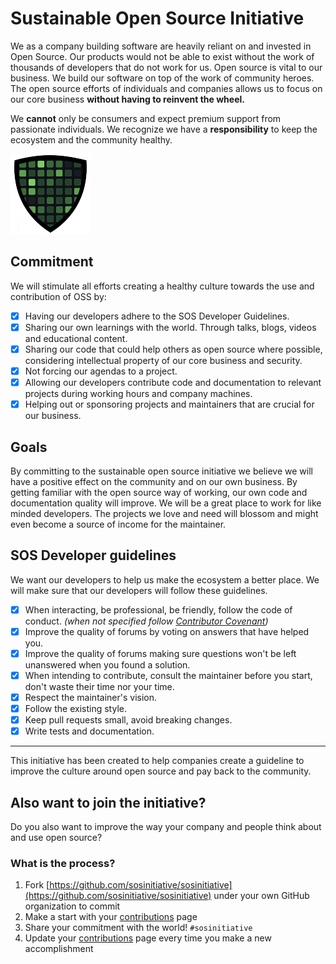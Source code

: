 # Sustainable Open Source Initiative
We as a company building software are heavily reliant on and invested in Open Source. Our products would not be able to exist without the work of thousands of developers that do not work for us. Open source is vital to our business. We build our software on top of the work of community heroes. The open source efforts of individuals and companies allows us to focus on our core business **without having to reinvent the wheel.**

We **cannot** only be consumers and expect premium support from passionate individuals. We recognize we have a **responsibility** to keep the ecosystem and the community healthy.

![sos-shield](sosinitiative-logo-128.png)

## Commitment

We will stimulate all efforts creating a healthy culture towards the use and contribution of OSS by:

- [x] Having our developers adhere to the SOS Developer Guidelines.
- [x] Sharing our own learnings with the world. Through talks, blogs, videos and educational content.
- [x] Sharing our code that could help others as open source where possible, considering intellectual property of our core business and security.
- [x] Not forcing our agendas to a project.
- [x] Allowing our developers contribute code and documentation to relevant projects during working hours and company machines.
- [x] Helping out or sponsoring projects and maintainers that are crucial for our business.

## Goals

By committing to the sustainable open source initiative we believe we will have a positive effect on the community and on our own business. By getting familiar with the open source way of working, our own code and documentation quality will improve. We will be a great place to work for like minded developers. The projects we love and need will blossom and might even become a source of income for the maintainer.

## SOS Developer guidelines

We want our developers to help us make the ecosystem a better place. We will make sure that our developers will follow these guidelines.

- [x] When interacting, be professional, be friendly, follow the code of conduct. *(when not specified follow [Contributor Covenant](https://www.contributor-covenant.org/version/2/0/code_of_conduct/))*
- [x] Improve the quality of forums by voting on answers that have helped you.
- [x] Improve the quality of forums making sure questions won't be left unanswered when you found a solution.
- [x] When intending to contribute, consult the maintainer before you start, don't waste their time nor your time.
- [x] Respect the maintainer's vision.
- [x] Follow the existing style.
- [x] Keep pull requests small, avoid breaking changes.
- [x] Write tests and documentation.

--- 
This initiative has been created to help companies create a guideline to improve the culture around open source and pay back to the community.

## Also want to join the initiative?

Do you also want to improve the way your company and people think about and use open source?

### What is the process?

1. Fork [https://github.com/sosinitiative/sosinitiative](https://github.com/sosinitiative/sosinitiative) under your own GitHub organization to commit
1. Make a start with your [contributions](contributions.md) page
1. Share your commitment with the world! ```#sosinitiative```
1. Update your [contributions](contributions.md) page every time you make a new accomplishment